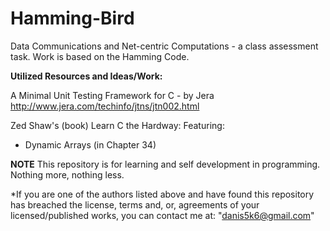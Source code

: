 # Hamming-Bird
Data Communications and Net-centric Computations - a class assessment task.
Work is based on the Hamming Code.

**Utilized Resources and Ideas/Work:**

A Minimal Unit Testing Framework for C - by Jera
http://www.jera.com/techinfo/jtns/jtn002.html

Zed Shaw's (book) Learn C the Hardway:
Featuring:
* Dynamic Arrays (in Chapter 34)

**NOTE**
  This repository is for learning and self development in programming.
  Nothing more, nothing less.

*If you are one of the authors listed above and have found this repository has breached the license, terms and, or, agreements of your licensed/published works, you can contact me at:
  "danis5k6@gmail.com"
